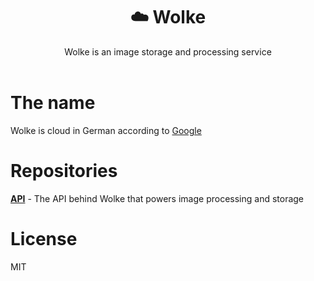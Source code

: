 <div align="center">
    <h1>☁️ Wolke</h1>
    Wolke is an image storage and processing service
    <br>
    <br>
</div>

# The name

Wolke is cloud in German according to [Google](https://translate.google.com/?sl=en&tl=de&text=cloud&op=translate)

# Repositories

**[API](https://github.com/wolke-gallery/api)** - The API behind Wolke that powers image processing and storage

# License

MIT
